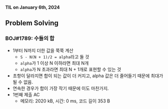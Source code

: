 **TIL on January 6th, 2024**

## Problem Solving
### BOJ#1789: 수들의 합
* 1부터 N까지 더한 값을 쭉쭉 계산
    - `S - N(N + 1)/2 = alpha`라고 둘 것
    - `alpha`가 1 이상 N 이하라면 최대 N개
    - `alpha`가 N 초과라면 최대 N + 1개로 표현할 수 있는 것
* 초항이 달라지면 합이 되는 값이 더 커지고, alpha 값은 더 줄어들기 때문에 최대가 될 수 없음.
* 연속한 경우가 합이 가장 작기 때문에 이도 마찬가지.
* 1번째 제출 AC
    - 메모리: 2020 kB, 시간: 0 ms, 코드 길이 353 B
